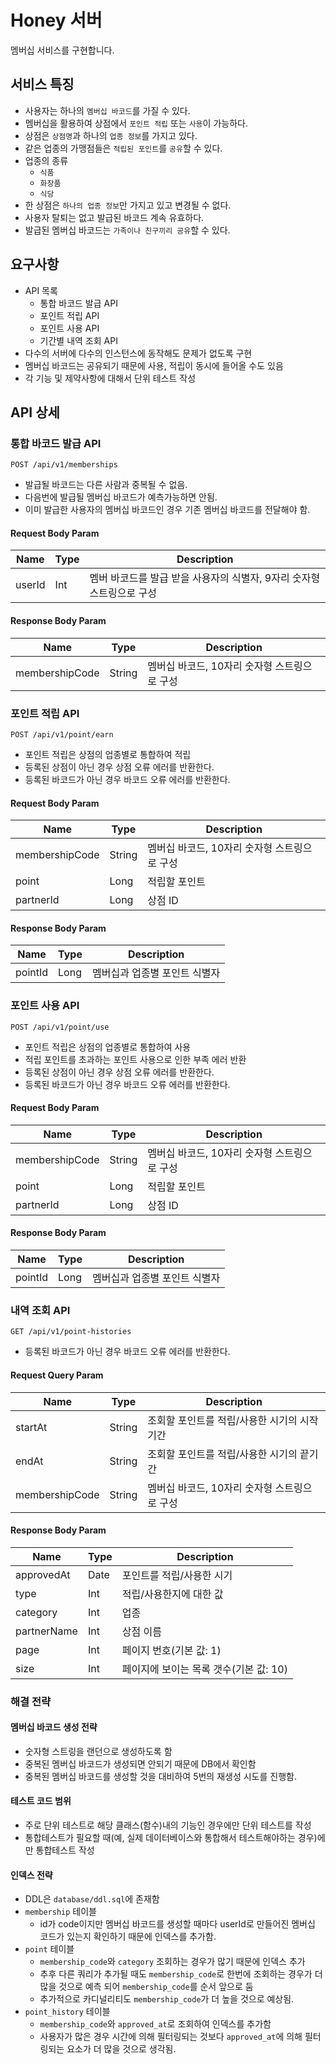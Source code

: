 # Honey 서버

멤버십 서비스를 구현합니다.

## 서비스 특징

- 사용자는 하나의 `멤버십 바코드`를 가질 수 있다.
- 멤버십을 활용하여 상점에서 `포인트 적립` 또는 `사용`이 가능하다.
- 상점은 `상점명`과 하나의 `업종 정보`를 가지고 있다.
- 같은 업종의 가맹점들은 `적립된 포인트`를 `공유`할 수 있다.
- 업종의 종류
    - `식품`
    - `화장품`
    - `식당`
- 한 상점은 `하나의 업종 정보`만 가지고 있고 변경될 수 없다.
- 사용자 탈퇴는 없고 발급된 바코드 계속 유효하다.
- 발급된 멤버십 바코드는 `가족이나 친구끼리 공유`할 수 있다.

## 요구사항

- API 목록
    - 통합 바코드 발급 API
    - 포인트 적립 API
    - 포인트 사용 API
    - 기간별 내역 조회 API
- 다수의 서버에 다수의 인스턴스에 동작해도 문제가 없도록 구현
- 멤버십 바코드는 공유되기 때문에 사용, 적립이 동시에 들어올 수도 있음
- 각 기능 및 제약사항에 대해서 단위 테스트 작성

## API 상세

### 통합 바코드 발급 API

```
POST /api/v1/memberships
```

- 발급될 바코드는 다른 사람과 중복될 수 없음.
- 다음번에 발급될 멤버십 바코드가 예측가능하면 안됨.
- 이미 발급한 사용자의 멤버십 바코드인 경우 기존 멤버십 바코드를 전달해야 함.

#### Request Body Param

| Name   | Type | Description                               | 
|--------|------|-------------------------------------------|
| userId | Int  | 멤버 바코드를 발급 받을 사용자의 식별자, 9자리 숫자형 스트링으로 구성 |

#### Response Body Param

| Name           | Type   | Description                 | 
|----------------|--------|-----------------------------|
| membershipCode | String | 멤버십 바코드, 10자리 숫자형 스트링으로 구성  |

### 포인트 적립 API

```
POST /api/v1/point/earn
```

- 포인트 적립은 상점의 업종별로 통합하여 적립
- 등록된 상점이 아닌 경우 상점 오류 에러를 반환한다.
- 등록된 바코드가 아닌 경우 바코드 오류 에러를 반환한다.

#### Request Body Param

| Name           | Type   | Description                | 
|----------------|--------|----------------------------|
| membershipCode | String | 멤버십 바코드, 10자리 숫자형 스트링으로 구성 |
| point          | Long   | 적립할 포인트                    |
| partnerId      | Long   | 상점 ID                      |

#### Response Body Param

| Name    | Type | Description      |
|---------|------|------------------|
| pointId | Long | 멤버십과 업종별 포인트 식별자 |

### 포인트 사용 API

```
POST /api/v1/point/use
```

- 포인트 적립은 상점의 업종별로 통합하여 사용
- 적립 포인트를 초과하는 포인트 사용으로 인한 부족 에러 반환
- 등록된 상점이 아닌 경우 상점 오류 에러를 반환한다.
- 등록된 바코드가 아닌 경우 바코드 오류 에러를 반환한다.

#### Request Body Param

| Name           | Type   | Description                | 
|----------------|--------|----------------------------|
| membershipCode | String | 멤버십 바코드, 10자리 숫자형 스트링으로 구성 |
| point          | Long   | 적립할 포인트                    |
| partnerId      | Long   | 상점 ID                      |

#### Response Body Param

| Name    | Type | Description      |
|---------|------|------------------|
| pointId | Long | 멤버십과 업종별 포인트 식별자 |

### 내역 조회 API

```
GET /api/v1/point-histories
```

- 등록된 바코드가 아닌 경우 바코드 오류 에러를 반환한다.

#### Request Query Param

| Name           | Type   | Description                          | 
|----------------|--------|--------------------------------------|
| startAt        | String | 조회할 포인트를 적립/사용한 시기의 시작기간      |
| endAt          | String | 조회할 포인트를 적립/사용한 시기의 끝기간       |
| membershipCode | String | 멤버십 바코드, 10자리 숫자형 스트링으로 구성   |

#### Response Body Param

| Name        | Type | Description              |
|-------------|------|--------------------------|
| approvedAt  | Date | 포인트를 적립/사용한 시기           |
| type        | Int  | 적립/사용한지에 대한 값            |
| category    | Int  | 업종                       |
| partnerName | Int  | 상점 이름                    |
| page        | Int  | 페이지 번호(기본 값: 1)          |
| size        | Int  | 페이지에 보이는 목록 갯수(기본 값: 10) |


### 해결 전략

#### 멤버십 바코드 생성 전략
- 숫자형 스트링을 랜던으로 생성하도록 함
- 중복된 멤버십 바코드가 생성되면 안되기 때문에 DB에서 확인함
- 중복된 멤버십 바코드를 생성할 것을 대비하여 5번의 재생성 시도를 진행함.

#### 테스트 코드 범위
- 주로 단위 테스트로 해당 클래스(함수)내의 기능인 경우에만 단위 테스트를 작성
- 통합테스트가 필요할 때(예, 실제 데이터베이스와 통합해서 테스트해야하는 경우)에만 통합테스트 작성

#### 인덱스 전략
- DDL은 `database/ddl.sql`에 존재함
- `membership` 테이블
  - id가 code이지만 멤버십 바코드를 생성할 때마다 userId로 만들어진 멤버십 코드가 있는지 확인하기 때문에 인덱스를 추가함.
- `point` 테이블
  - `membership_code`와 `category` 조회하는 경우가 많기 때문에 인덱스 추가
  - 추후 다른 쿼리가 추가될 때도 `membership_code`로 한번에 조회하는 경우가 더 많을 것으로 예측 되어 `membership_code`를 순서 앞으로 둠
  - 추가적으로 카디널리티도 `membership_code`가 더 높을 것으로 예상됨.
- `point_history` 테이블
  - `membership_code`와 `approved_at`로 조회하여 인덱스를 추가함
  - 사용자가 많은 경우 시간에 의해 필터링되는 것보다 `approved_at`에 의해 필터링되는 요소가 더 많을 것으로 생각됨.